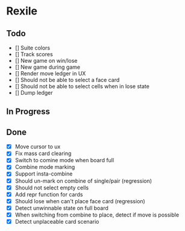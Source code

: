 # Rexile

## Todo

- [] Suite colors
- [] Track scores
- [] New game on win/lose
- [] New game during game
- [] Render move ledger in UX
- [] Should not be able to select a face card
- [] Should not be able to select cells when in lose state
- [] Dump ledger

## In Progress

## Done

- [x] Move cursor to ux
- [x] Fix mass card clearing
- [x] Switch to comine mode when board full
- [x] Combine mode marking
- [x] Support insta-combine
- [x] Should un-mark on combine of single/pair (regression)
- [x] Should not select empty cells
- [x] Add repr function for cards
- [x] Should lose when can't place face card (regression)
- [x] Detect unwinnable state on full board
- [x] When switching from combine to place, detect if move is possible
- [x] Detect unplaceable card scenario
